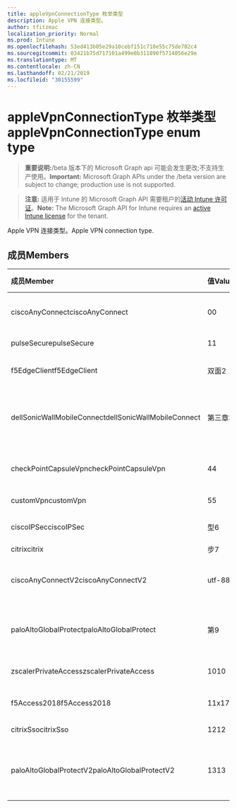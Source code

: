 ```yaml
---
title: appleVpnConnectionType 枚举类型
description: Apple VPN 连接类型。
author: tfitzmac
localization_priority: Normal
ms.prod: Intune
ms.openlocfilehash: 53ed413b05e29a10cebf151c718e55c75de702c4
ms.sourcegitcommit: 03421b75d717101a499e0b311890f5714056e29e
ms.translationtype: MT
ms.contentlocale: zh-CN
ms.lasthandoff: 02/21/2019
ms.locfileid: "30155599"
---
```

# <a name="applevpnconnectiontype-enum-type"></a><span data-ttu-id="65ac9-103">appleVpnConnectionType 枚举类型</span><span class="sxs-lookup"><span data-stu-id="65ac9-103">appleVpnConnectionType enum type</span></span>

> <span data-ttu-id="65ac9-104">**重要说明:**/beta 版本下的 Microsoft Graph api 可能会发生更改;不支持生产使用。</span><span class="sxs-lookup"><span data-stu-id="65ac9-104">**Important:** Microsoft Graph APIs under the /beta version are subject to change; production use is not supported.</span></span>

> <span data-ttu-id="65ac9-105">**注意:** 适用于 Intune 的 Microsoft Graph API 需要租户的[活动 Intune 许可证](https://go.microsoft.com/fwlink/?linkid=839381)。</span><span class="sxs-lookup"><span data-stu-id="65ac9-105">**Note:** The Microsoft Graph API for Intune requires an [active Intune license](https://go.microsoft.com/fwlink/?linkid=839381) for the tenant.</span></span>

<span data-ttu-id="65ac9-106">Apple VPN 连接类型。</span><span class="sxs-lookup"><span data-stu-id="65ac9-106">Apple VPN connection type.</span></span>

## <a name="members"></a><span data-ttu-id="65ac9-107">成员</span><span class="sxs-lookup"><span data-stu-id="65ac9-107">Members</span></span>
|<span data-ttu-id="65ac9-108">成员</span><span class="sxs-lookup"><span data-stu-id="65ac9-108">Member</span></span>|<span data-ttu-id="65ac9-109">值</span><span class="sxs-lookup"><span data-stu-id="65ac9-109">Value</span></span>|<span data-ttu-id="65ac9-110">说明</span><span class="sxs-lookup"><span data-stu-id="65ac9-110">Description</span></span>|
|:---|:---|:---|
|<span data-ttu-id="65ac9-111">ciscoAnyConnect</span><span class="sxs-lookup"><span data-stu-id="65ac9-111">ciscoAnyConnect</span></span>|<span data-ttu-id="65ac9-112">0</span><span class="sxs-lookup"><span data-stu-id="65ac9-112">0</span></span>|<span data-ttu-id="65ac9-113">Cisco AnyConnect。</span><span class="sxs-lookup"><span data-stu-id="65ac9-113">Cisco AnyConnect.</span></span>|
|<span data-ttu-id="65ac9-114">pulseSecure</span><span class="sxs-lookup"><span data-stu-id="65ac9-114">pulseSecure</span></span>|<span data-ttu-id="65ac9-115">1</span><span class="sxs-lookup"><span data-stu-id="65ac9-115">1</span></span>|<span data-ttu-id="65ac9-116">脉冲安全。</span><span class="sxs-lookup"><span data-stu-id="65ac9-116">Pulse Secure.</span></span>|
|<span data-ttu-id="65ac9-117">f5EdgeClient</span><span class="sxs-lookup"><span data-stu-id="65ac9-117">f5EdgeClient</span></span>|<span data-ttu-id="65ac9-118">双面</span><span class="sxs-lookup"><span data-stu-id="65ac9-118">2</span></span>|<span data-ttu-id="65ac9-119">F5 边缘客户端。</span><span class="sxs-lookup"><span data-stu-id="65ac9-119">F5 Edge Client.</span></span>|
|<span data-ttu-id="65ac9-120">dellSonicWallMobileConnect</span><span class="sxs-lookup"><span data-stu-id="65ac9-120">dellSonicWallMobileConnect</span></span>|<span data-ttu-id="65ac9-121">第三章</span><span class="sxs-lookup"><span data-stu-id="65ac9-121">3</span></span>|<span data-ttu-id="65ac9-122">戴尔 SonicWALL 移动连接。</span><span class="sxs-lookup"><span data-stu-id="65ac9-122">Dell SonicWALL Mobile Connection.</span></span>|
|<span data-ttu-id="65ac9-123">checkPointCapsuleVpn</span><span class="sxs-lookup"><span data-stu-id="65ac9-123">checkPointCapsuleVpn</span></span>|<span data-ttu-id="65ac9-124">4</span><span class="sxs-lookup"><span data-stu-id="65ac9-124">4</span></span>|<span data-ttu-id="65ac9-125">检查点胶囊 VPN。</span><span class="sxs-lookup"><span data-stu-id="65ac9-125">Check Point Capsule VPN.</span></span>|
|<span data-ttu-id="65ac9-126">customVpn</span><span class="sxs-lookup"><span data-stu-id="65ac9-126">customVpn</span></span>|<span data-ttu-id="65ac9-127">5</span><span class="sxs-lookup"><span data-stu-id="65ac9-127">5</span></span>|<span data-ttu-id="65ac9-128">自定义 VPN。</span><span class="sxs-lookup"><span data-stu-id="65ac9-128">Custom VPN.</span></span>|
|<span data-ttu-id="65ac9-129">ciscoIPSec</span><span class="sxs-lookup"><span data-stu-id="65ac9-129">ciscoIPSec</span></span>|<span data-ttu-id="65ac9-130">型</span><span class="sxs-lookup"><span data-stu-id="65ac9-130">6</span></span>|<span data-ttu-id="65ac9-131">Cisco (IPSec)。</span><span class="sxs-lookup"><span data-stu-id="65ac9-131">Cisco (IPSec).</span></span>|
|<span data-ttu-id="65ac9-132">citrix</span><span class="sxs-lookup"><span data-stu-id="65ac9-132">citrix</span></span>|<span data-ttu-id="65ac9-133">步</span><span class="sxs-lookup"><span data-stu-id="65ac9-133">7</span></span>|<span data-ttu-id="65ac9-134">Citrix.</span><span class="sxs-lookup"><span data-stu-id="65ac9-134">Citrix.</span></span>|
|<span data-ttu-id="65ac9-135">ciscoAnyConnectV2</span><span class="sxs-lookup"><span data-stu-id="65ac9-135">ciscoAnyConnectV2</span></span>|<span data-ttu-id="65ac9-136">utf-8</span><span class="sxs-lookup"><span data-stu-id="65ac9-136">8</span></span>|<span data-ttu-id="65ac9-137">Cisco AnyConnect V2。</span><span class="sxs-lookup"><span data-stu-id="65ac9-137">Cisco AnyConnect V2.</span></span>|
|<span data-ttu-id="65ac9-138">paloAltoGlobalProtect</span><span class="sxs-lookup"><span data-stu-id="65ac9-138">paloAltoGlobalProtect</span></span>|<span data-ttu-id="65ac9-139">第</span><span class="sxs-lookup"><span data-stu-id="65ac9-139">9</span></span>|<span data-ttu-id="65ac9-140">Palo Alto 网络 GlobalProtect。</span><span class="sxs-lookup"><span data-stu-id="65ac9-140">Palo Alto Networks GlobalProtect.</span></span>|
|<span data-ttu-id="65ac9-141">zscalerPrivateAccess</span><span class="sxs-lookup"><span data-stu-id="65ac9-141">zscalerPrivateAccess</span></span>|<span data-ttu-id="65ac9-142">10</span><span class="sxs-lookup"><span data-stu-id="65ac9-142">10</span></span>|<span data-ttu-id="65ac9-143">Zscaler 私有访问。</span><span class="sxs-lookup"><span data-stu-id="65ac9-143">Zscaler Private Access.</span></span>|
|<span data-ttu-id="65ac9-144">f5Access2018</span><span class="sxs-lookup"><span data-stu-id="65ac9-144">f5Access2018</span></span>|<span data-ttu-id="65ac9-145">11x17</span><span class="sxs-lookup"><span data-stu-id="65ac9-145">11</span></span>|<span data-ttu-id="65ac9-146">F5 访问2018。</span><span class="sxs-lookup"><span data-stu-id="65ac9-146">F5 Access 2018.</span></span>|
|<span data-ttu-id="65ac9-147">citrixSso</span><span class="sxs-lookup"><span data-stu-id="65ac9-147">citrixSso</span></span>|<span data-ttu-id="65ac9-148">12</span><span class="sxs-lookup"><span data-stu-id="65ac9-148">12</span></span>|<span data-ttu-id="65ac9-149">Citrix Sso。</span><span class="sxs-lookup"><span data-stu-id="65ac9-149">Citrix Sso.</span></span>|
|<span data-ttu-id="65ac9-150">paloAltoGlobalProtectV2</span><span class="sxs-lookup"><span data-stu-id="65ac9-150">paloAltoGlobalProtectV2</span></span>|<span data-ttu-id="65ac9-151">13</span><span class="sxs-lookup"><span data-stu-id="65ac9-151">13</span></span>|<span data-ttu-id="65ac9-152">Palo Alto 网络 GlobalProtect V2。</span><span class="sxs-lookup"><span data-stu-id="65ac9-152">Palo Alto Networks GlobalProtect V2.</span></span>|





